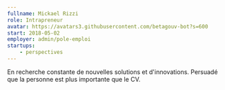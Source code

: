 ```yaml
---
fullname: Mickael Rizzi
role: Intrapreneur
avatar: https://avatars3.githubusercontent.com/betagouv-bot?s=600
start: 2018-05-02
employer: admin/pole-emploi
startups:
    - perspectives
---
```


En recherche constante de nouvelles solutions et d'innovations. Persuadé que la personne est plus importante que le CV.
